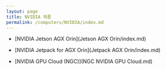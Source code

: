 ```yaml
---
layout: page
title: NVIDIA 제품
permalink: /computers/NVIDIA/index.md
---
```


- [NVIDIA Jetson AGX Orin](Jetson AGX Orin/index.md)
- [NVIDIA Jetpack for AGX Orin](Jetpack AGX Orin/index.md)

- [NVIDIA GPU Cloud (NGC)](NGC NVIDIA GPU Cloud.md)

